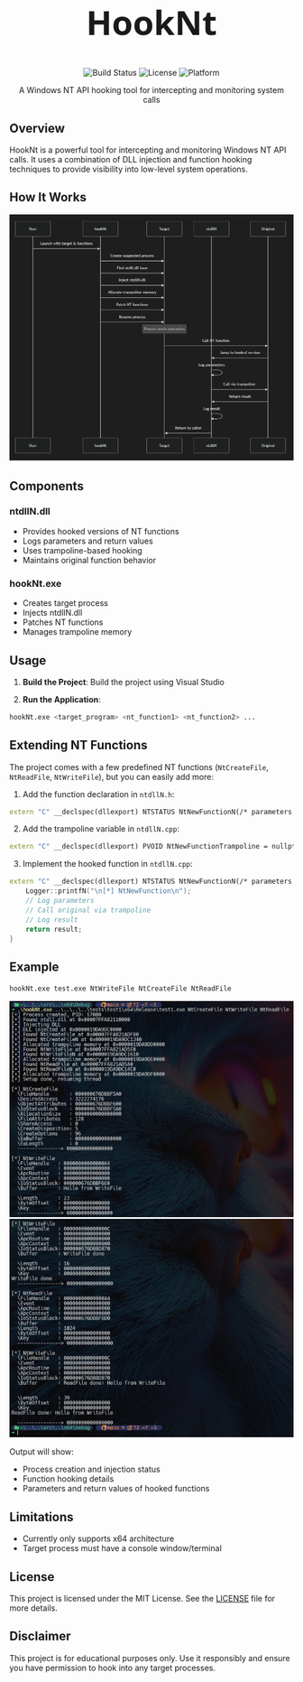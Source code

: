 <div align="center">

<h1 align="center" style="font-family: 'Segoe UI', sans-serif; font-size: 60px;">
  HookNt
</h1>

![Build Status](https://img.shields.io/badge/build-passing-brightgreen)
![License](https://img.shields.io/badge/license-MIT-blue)
![Platform](https://img.shields.io/badge/platform-Windows-blue)

A Windows NT API hooking tool for intercepting and monitoring system calls

</div>

## Overview

HookNt is a powerful tool for intercepting and monitoring Windows NT API calls. It uses a combination of DLL injection and function hooking techniques to provide visibility into low-level system operations.

## How It Works

![How It Works](./imgs/image-3.png)

## Components

### ntdllN.dll
- Provides hooked versions of NT functions
- Logs parameters and return values
- Uses trampoline-based hooking
- Maintains original function behavior

### hookNt.exe
- Creates target process
- Injects ntdllN.dll
- Patches NT functions
- Manages trampoline memory

## Usage

1. **Build the Project**:
  Build the project using Visual Studio

2. **Run the Application**:
  ```bash
  hookNt.exe <target_program> <nt_function1> <nt_function2> ...
  ```

## Extending NT Functions

The project comes with a few predefined NT functions (`NtCreateFile`, `NtReadFile`, `NtWriteFile`), but you can easily add more:

1. Add the function declaration in `ntdllN.h`:
  ```cpp
  extern "C" __declspec(dllexport) NTSTATUS NtNewFunctionN(/* parameters */);
  ```

2. Add the trampoline variable in `ntdllN.cpp`:
  ```cpp
  extern "C" __declspec(dllexport) PVOID NtNewFunctionTrampoline = nullptr;
  ```

3. Implement the hooked function in `ntdllN.cpp`:
  ```cpp
  extern "C" __declspec(dllexport) NTSTATUS NtNewFunctionN(/* parameters */) {
      Logger::printfN("\n[*] NtNewFunction\n");
      // Log parameters
      // Call original via trampoline
      // Log result
      return result;
  }
  ```

## Example

```bash
hookNt.exe test.exe NtWriteFile NtCreateFile NtReadFile
```

![Example](./imgs/image-1.png)
![Example](./imgs/image-2.png)

Output will show:
- Process creation and injection status
- Function hooking details
- Parameters and return values of hooked functions

## Limitations
- Currently only supports x64 architecture
- Target process must have a console window/terminal

## License

This project is licensed under the MIT License. See the [LICENSE](LICENSE) file for more details.

## Disclaimer

This project is for educational purposes only. Use it responsibly and ensure you have permission to hook into any target processes.
